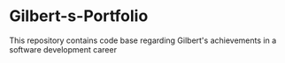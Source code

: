 # Gilbert-s-Portfolio
This repository contains code base regarding Gilbert's achievements in a software development career
